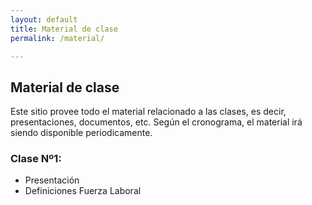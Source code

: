 ```yaml
---
layout: default
title: Material de clase
permalink: /material/

---
```


## Material de clase

Este sitio provee todo el material relacionado a las clases, es decir, presentaciones, documentos, etc. Según el cronograma, el material irá siendo disponible periodicamente.

### Clase Nº1:
- Presentación
- Definiciones Fuerza Laboral
